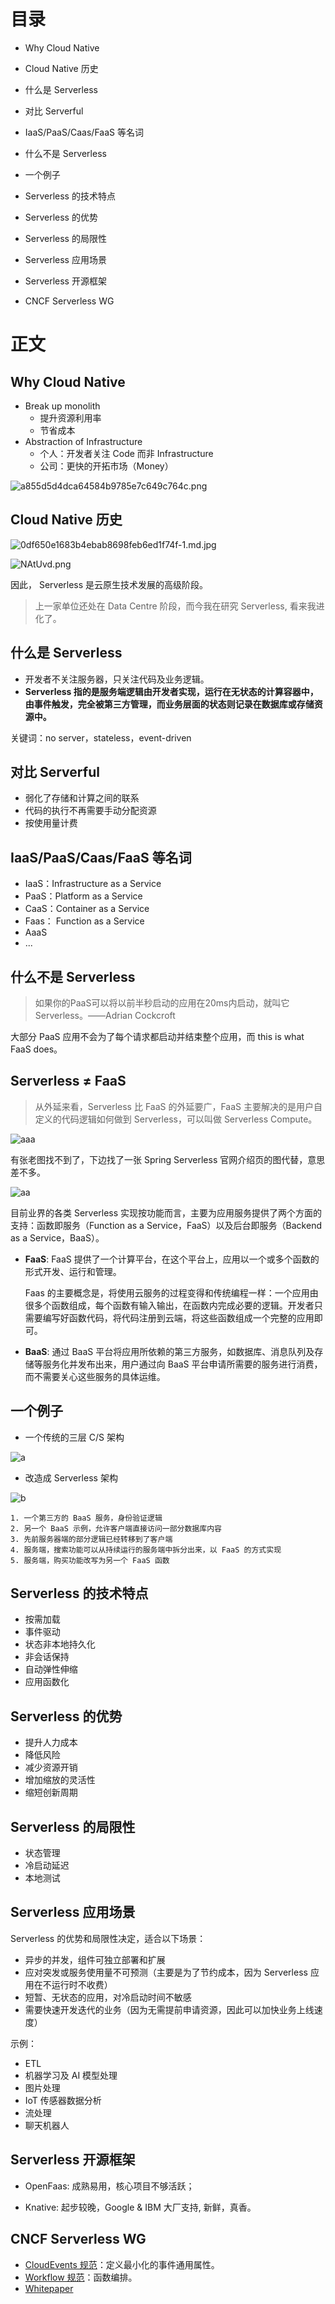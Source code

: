 # 目录

- Why Cloud Native
- Cloud Native 历史

- 什么是 Serverless

- 对比 Serverful

- IaaS/PaaS/Caas/FaaS 等名词
- 什么不是 Serverless
- 一个例子
- Serverless 的技术特点

- Serverless 的优势

- Serverless 的局限性

- Serverless 应用场景

- Serverless 开源框架

- CNCF Serverless WG 

# 正文

## Why Cloud Native

- Break up monolith
  - 提升资源利用率
  - 节省成本
- Abstraction of Infrastructure
  - 个人：开发者关注 Code 而非 Infrastructure
  - 公司：更快的开拓市场（Money）

![a855d5d4dca64584b9785e7c649c764c.png](https://wx2.sbimg.cn/2020/06/17/a855d5d4dca64584b9785e7c649c764c.png)


## Cloud Native 历史

![0df650e1683b4ebab8698feb6ed1f74f-1.md.jpg](https://wx2.sbimg.cn/2020/06/17/0df650e1683b4ebab8698feb6ed1f74f-1.md.jpg)

![NAtUvd.png](https://s1.ax1x.com/2020/06/17/NAtUvd.png)

因此， Serverless 是云原生技术发展的高级阶段。

> 上一家单位还处在 Data Centre 阶段，而今我在研究 Serverless, 看来我进化了。



## 什么是 Serverless

- 开发者不关注服务器，只关注代码及业务逻辑。
- **Serverless 指的是服务端逻辑由开发者实现，运行在无状态的计算容器中，由事件触发，完全被第三方管理，而业务层面的状态则记录在数据库或存储资源中。**

关键词：no server，stateless，event-driven



## 对比 Serverful

- 弱化了存储和计算之间的联系
- 代码的执行不再需要手动分配资源
- 按使用量计费



## IaaS/PaaS/Caas/FaaS 等名词

- IaaS：Infrastructure as a Service
- PaaS：Platform as a Service 
- CaaS：Container as a Service 
- Faas： Function as a Service
- AaaS
- ...



## 什么不是 Serverless

> 如果你的PaaS可以将以前半秒启动的应用在20ms内启动，就叫它Serverless。——Adrian Cockcroft

大部分 PaaS 应用不会为了每个请求都启动并结束整个应用，而 this is what FaaS does。



## Serverless ≠ FaaS

> 从外延来看，Serverless 比 FaaS 的外延要广，FaaS 主要解决的是用户自定义的代码逻辑如何做到 Serverless，可以叫做 Serverless Compute。

![aaa](http://pic2.iqiyipic.com/common/ivp/20200426/9438f869c2d3414b819887597a5254ee.png) 



有张老图找不到了，下边找了一张 Spring Serverless 官网介绍页的图代替，意思差不多。

![aa](http://pic0.iqiyipic.com/common/ivp/20200426/3d2b7f52865b4a5281fbf0f107861e8a.png) 

目前业界的各类 Serverless 实现按功能而言，主要为应用服务提供了两个方面的支持：函数即服务（Function as a Service，FaaS）以及后台即服务（Backend as a Service，BaaS）。

- **FaaS**: FaaS 提供了一个计算平台，在这个平台上，应用以一个或多个函数的形式开发、运行和管理。

  Faas 的主要概念是，将使用云服务的过程变得和传统编程一样：一个应用由很多个函数组成，每个函数有输入输出，在函数内完成必要的逻辑。开发者只需要编写好函数代码，将代码注册到云端，将这些函数组成一个完整的应用即可。

- **BaaS**: 通过 BaaS 平台将应用所依赖的第三方服务，如数据库、消息队列及存储等服务化并发布出来，用户通过向 BaaS 平台申请所需要的服务进行消费，而不需要关心这些服务的具体运维。



## 一个例子

- 一个传统的三层 C/S 架构

![a](http://pic3.iqiyipic.com/common/ivp/20200426/1f0c0bc09335449ca49f4c3e242a11bb.png)

- 改造成 Serverless 架构

![b](http://pic1.iqiyipic.com/common/ivp/20200426/9d35d07019b24789b4c1ed4463de3086.png) 

	1. 一个第三方的 BaaS 服务，身份验证逻辑
	2. 另一个 BaaS 示例，允许客户端直接访问一部分数据库内容
	3. 先前服务器端的部分逻辑已经转移到了客户端
	4. 服务端，搜索功能可以从持续运行的服务端中拆分出来，以 FaaS 的方式实现
	5. 服务端，购买功能改写为另一个 FaaS 函数


## Serverless 的技术特点

- 按需加载
- 事件驱动
- 状态非本地持久化
- 非会话保持
- 自动弹性伸缩
- 应用函数化



## Serverless 的优势

- 提升人力成本
- 降低风险
- 减少资源开销
- 增加缩放的灵活性
- 缩短创新周期



## Serverless 的局限性

- 状态管理
- 冷启动延迟
- 本地测试



## Serverless 应用场景

Serverless 的优势和局限性决定，适合以下场景：

- 异步的并发，组件可独立部署和扩展
- 应对突发或服务使用量不可预测（主要是为了节约成本，因为 Serverless 应用在不运行时不收费）
- 短暂、无状态的应用，对冷启动时间不敏感
- 需要快速开发迭代的业务（因为无需提前申请资源，因此可以加快业务上线速度）

示例：

- ETL
- 机器学习及 AI 模型处理
- 图片处理
- IoT 传感器数据分析
- 流处理
- 聊天机器人



## Serverless 开源框架

- OpenFaas: 成熟易用，核心项目不够活跃； 

- Knative: 起步较晚，Google & IBM 大厂支持, 新鲜，真香。

  

## CNCF Serverless WG 

- [CloudEvents 规范](https://cloudevents.io)：定义最小化的事件通用属性。
- [Workflow 规范](https://github.com/cncf/wg-serverless/blob/master/workflow/spec/spec.md)：函数编排。
- [Whitepaper](https://gw.alipayobjects.com/os/basement_prod/24ec4498-71d4-4a60-b785-fa530456c65b.pdf) 
